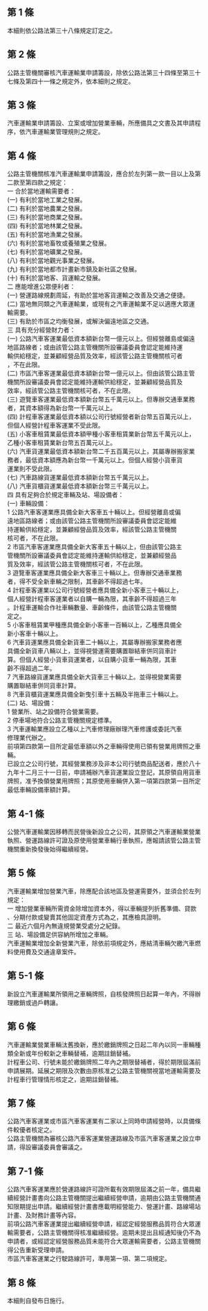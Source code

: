 第 1 條
-------
本細則依公路法第三十八條規定訂定之。

第 2 條
-------
公路主管機關審核汽車運輸業申請籌設，除依公路法第三十四條至第三十  
七條及第四十一條之規定外，依本細則之規定。　

第 3 條
-------
汽車運輸業申請籌設、立案或增加營業車輛，所應備具之文書及其申請程  
序，依汽車運輸業管理規則之規定。　　　　

第 4 條
-------
公路主管機關核准汽車運輸業申請籌設，應合於左列第一款一目以上及第  
二款至第四款之規定：  
一  合於當地運輸需要者：  
 (一) 有利於當地工業之發展。  
 (二) 有利於當地農業之發展。  
 (三) 有利於當地商業之發展。  
 (四) 有利於當地林業之發展。  
 (五) 有利於當地漁業之發展。  
 (六) 有利於當地畜牧或養殖業之發展。  
 (七) 有利於當地礦業之發展。  
 (八) 有利於當地觀光事業之發展。  
 (九) 有利於當地都市計畫新市鎮及新社區之發展。  
 (十) 有利於當地客、貨運輸之發展。  
二  應能增進公眾便利者：  
 (一) 營運路線規劃周延，有助於當地客貨運輸之改善及交通之便捷。  
 (二) 當地無同類之汽車運輸業，或現有之汽車運輸業不足以適應大眾運  
      輸需要。  
 (三) 有助於市區之均衡發展，或解決偏遠地區之交通。  
三  具有充分經營財力者：  
 (一) 公路汽車客運業最低資本額新台幣一億元以上。但經營離島或偏遠  
      地區路線者；或由該管公路主管機關所設審議委員會認定能維持運  
      輸供給穩定，並兼顧經營品質及效率，經該管公路主管機關核可者  
      ，不在此限。  
 (二) 市區汽車客運業最低資本額新台幣一億元以上。但由該管公路主管  
      機關所設審議委員會認定能維持運輸供給穩定，並兼顧經營品質及  
      效率，經該管公路主管機關核可者，不在此限。  
 (三) 遊覽車客運業最低資本額新台幣五千萬元以上。但專辦交通車業務  
      者，其資本額得為新台幣一千萬元以上。  
 (四) 計程車客運業最低資本額以公司行號經營者新台幣五百萬元以上，  
      但個人經營計程車客運業不受此限。  
 (五) 小客車租賃業最低資本額甲種小客車租賃業新台幣五千萬元以上，  
      乙種小客車租賃業新台幣五百萬元以上。  
 (六) 汽車貨運業最低資本額新台幣二千五百萬元以上，其屬專辦搬家業  
      務者，最低資本額應為新台幣一千萬元以上。但個人經營小貨車貨  
      運業則不受此限。  
 (七) 汽車路線貨運業最低資本額新台幣五千萬元以上。  
 (八) 汽車貨櫃貨運業最低資本額新台幣三千萬元以上。  
四  具有足夠合於規定車輛及站、場設備者：  
 (一) 車輛設備：  
      1 公路汽車客運業應具備全新大客車五十輛以上。但經營離島或偏  
        遠地區路線者；或由該管公路主管機關所設審議委員會認定能維  
        持運輸供給穩定，並兼顧經營品質及效率，經該管公路主管機關  
        核可者，不在此限。  
      2 市區汽車客運業應具備全新大客車五十輛以上，但由該管公路主  
        管機關所設審議委員會認定能維持運輸供給穩定，並兼顧經營品  
        質及效率，經該管公路主管機關核可者，不在此限。  
      3 遊覽車客運業應具備全新大客車三十輛以上。但專辦交通車業務  
        者，得不受全新車輛之限制，其車齡不得超過七年。  
      4 計程車客運業以公司行號經營者應具備全新小客車三十輛以上，  
        個人經營計程車客運業者以自購一輛為限，其車齡不得超過三年  
        。計程車運輸合作社車輛數量、車齡條件，由該管公路主管機關  
        定之。  
      5 小客車租賃業甲種應具備全新小客車一百輛以上，乙種應具備全  
        新小客車十輛以上。  
      6 汽車貨運業應具備全新貨車二十輛以上，其屬專辦搬家業務者應  
        具備全新貨車八輛以上，並得視營運需要購置聯結車併同貨車計  
        算。但個人經營小貨車貨運業者，以自購小貨車一輛為限，其車  
        齡不得超過二年。  
      7 汽車路線貨運業應具備全新大貨車三十輛以上。並得視營業需要  
        購置聯結車併同貨車計算。  
      8 汽車貨櫃貨運業應具備全新曳引車十五輛及半拖車三十輛以上。  
 (二) 站、場設備：  
      1 營業所、站之設備符合營業需要。  
      2 停車場地符合公路主管機關規定標準。  
      3 汽車運輸業應設立乙種以上汽車修理廠辦理汽車修護或委託汽車  
        修理業代辦之。  
前項第四款第一目所定最低車額以外之車輛得使用已領有營業用牌照之車  
輛。  
已設立之公司行號，其經營業務涉及非本公司行號商品配送者，應於八十  
九年十二月三十一日前，申請補辦汽車貨運業設立登記，其原領自用貨車  
牌照，准予換領營業用牌照；其原使用車輛併入第一項第四款第一目所定  
最低車輛設備車額計算。

第 4-1 條
---------
公營汽車運輸業因移轉而民營後新設立之公司，其原領之汽車運輸業營業  
執照、營運路線許可證及原使用營業車輛行車執照，應報請該管公路主管  
機關重新換發後始得繼續經營。

第 5 條
-------
汽車運輸業增加營業汽車，除應配合該地區及營運需要外，並須合於左列  
規定：  
一  增加營業車輛所需資金除增加資本外，得以車輛提列折舊準備、貸款  
    、分期付款或變賣其他固定資產方式為之，其應檢具證明。  
二  最近六個月內無違規營業受處分之紀錄。  
三  站、場設備足供容納所增加之車輛。  
汽車運輸業增加全新營業汽車，除依前項規定外，應結清車輛欠繳汽車燃  
料使用費及交通違章案件。

第 5-1 條
---------
新設立汽車運輸業所領用之車輛牌照，自核發牌照日起算一年內，不得辦  
理繳銷或過戶轉讓。

第 6 條
-------
汽車運輸業營業車輛汰舊換新，應於繳銷牌照之日起二年內以同一車輛種  
類全新或年份較新之車輛替補，逾期註銷替補。  
計程車公司、行號未能於繳銷牌照二年內之期限替補者，得於期限屆滿前  
申請展期。延展之期限及次數由原核准之公路主管機關視當地運輸需要及  
計程車行管理情形核定之，逾期註銷替補。

第 7 條
-------
公路汽車客運業或市區汽車客運業有二家以上同時申請經營時，以具備條  
件較優者核定之。  
公路主管機關為審核公路汽車客運業營運路線及市區汽車客運業之設立申  
請，得設審議委員會審議之。

第 7-1 條
---------
公路汽車客運業應於營運路線許可證所載有效期限屆滿之前一年，備具繼  
續經營計畫書向公路主管機關提出繼續經營申請，逾期由公路主管機關通  
知限期提出申請。繼續經營計畫書應載明經營能力、營運計畫、路線場站  
計畫、及財務計畫等內容。  
前項公路汽車客運業提出繼續經營申請，經認定經營服務品質符合大眾運  
輸需要者，公路主管機關得核准繼續經營。逾期未提出且經通知後仍不為  
申請者，或經認定經營服務品質未能符合大眾運輸需要者，公路主管機關  
得公告重新受理申請。  
市區汽車客運業之行駛路線許可，準用第一項、第二項規定。

第 8 條
-------
本細則自發布日施行。

